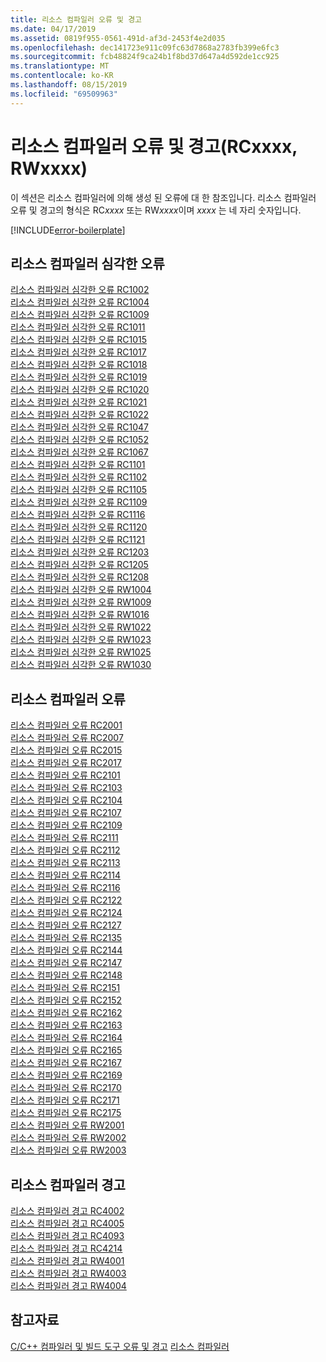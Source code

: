 ```yaml
---
title: 리소스 컴파일러 오류 및 경고
ms.date: 04/17/2019
ms.assetid: 0819f955-0561-491d-af3d-2453f4e2d035
ms.openlocfilehash: dec141723e911c09fc63d7868a2783fb399e6fc3
ms.sourcegitcommit: fcb48824f9ca24b1f8bd37d647a4d592de1cc925
ms.translationtype: MT
ms.contentlocale: ko-KR
ms.lasthandoff: 08/15/2019
ms.locfileid: "69509963"
---
```

# <a name="resource-compiler-errors-and-warnings-rcxxxx-rwxxxx"></a>리소스 컴파일러 오류 및 경고(RCxxxx, RWxxxx)

이 섹션은 리소스 컴파일러에 의해 생성 된 오류에 대 한 참조입니다. 리소스 컴파일러 오류 및 경고의 형식은 RC*xxxx* 또는 RW*xxxx*이며 *xxxx* 는 네 자리 숫자입니다.

[!INCLUDE[error-boilerplate](../../error-messages/includes/error-boilerplate.md)]

## <a name="resource-compiler-fatal-errors"></a>리소스 컴파일러 심각한 오류

[리소스 컴파일러 심각한 오류 RC1002](resource-compiler-fatal-error-rc1002.md) \
[리소스 컴파일러 심각한 오류 RC1004](resource-compiler-fatal-error-rc1004.md) \
[리소스 컴파일러 심각한 오류 RC1009](resource-compiler-fatal-error-rc1009.md) \
[리소스 컴파일러 심각한 오류 RC1011](resource-compiler-fatal-error-rc1011.md) \
[리소스 컴파일러 심각한 오류 RC1015](resource-compiler-fatal-error-rc1015.md) \
[리소스 컴파일러 심각한 오류 RC1017](resource-compiler-fatal-error-rc1017.md) \
[리소스 컴파일러 심각한 오류 RC1018](resource-compiler-fatal-error-rc1018.md) \
[리소스 컴파일러 심각한 오류 RC1019](resource-compiler-fatal-error-rc1019.md) \
[리소스 컴파일러 심각한 오류 RC1020](resource-compiler-fatal-error-rc1020.md) \
[리소스 컴파일러 심각한 오류 RC1021](resource-compiler-fatal-error-rc1021.md) \
[리소스 컴파일러 심각한 오류 RC1022](resource-compiler-fatal-error-rc1022.md) \
[리소스 컴파일러 심각한 오류 RC1047](resource-compiler-fatal-error-rc1047.md) \
[리소스 컴파일러 심각한 오류 RC1052](resource-compiler-fatal-error-rc1052.md) \
[리소스 컴파일러 심각한 오류 RC1067](resource-compiler-fatal-error-rc1067.md) \
[리소스 컴파일러 심각한 오류 RC1101](resource-compiler-fatal-error-rc1101.md) \
[리소스 컴파일러 심각한 오류 RC1102](resource-compiler-fatal-error-rc1102.md) \
[리소스 컴파일러 심각한 오류 RC1105](resource-compiler-fatal-error-rc1105.md) \
[리소스 컴파일러 심각한 오류 RC1109](resource-compiler-fatal-error-rc1109.md) \
[리소스 컴파일러 심각한 오류 RC1116](resource-compiler-fatal-error-rc1116.md) \
[리소스 컴파일러 심각한 오류 RC1120](resource-compiler-fatal-error-rc1120.md) \
[리소스 컴파일러 심각한 오류 RC1121](resource-compiler-fatal-error-rc1121.md) \
[리소스 컴파일러 심각한 오류 RC1203](resource-compiler-fatal-error-rc1203.md) \
[리소스 컴파일러 심각한 오류 RC1205](resource-compiler-fatal-error-rc1205.md) \
[리소스 컴파일러 심각한 오류 RC1208](resource-compiler-fatal-error-rc1208.md) \
[리소스 컴파일러 심각한 오류 RW1004](resource-compiler-fatal-error-rw1004.md) \
[리소스 컴파일러 심각한 오류 RW1009](resource-compiler-fatal-error-rw1009.md) \
[리소스 컴파일러 심각한 오류 RW1016](resource-compiler-fatal-error-rw1016.md) \
[리소스 컴파일러 심각한 오류 RW1022](resource-compiler-fatal-error-rw1022.md) \
[리소스 컴파일러 심각한 오류 RW1023](resource-compiler-fatal-error-rw1023.md) \
[리소스 컴파일러 심각한 오류 RW1025](resource-compiler-fatal-error-rw1025.md) \
[리소스 컴파일러 심각한 오류 RW1030](resource-compiler-fatal-error-rw1030.md)

## <a name="resource-compiler-errors"></a>리소스 컴파일러 오류

[리소스 컴파일러 오류 RC2001](resource-compiler-error-rc2001.md) \
[리소스 컴파일러 오류 RC2007](resource-compiler-error-rc2007.md) \
[리소스 컴파일러 오류 RC2015](resource-compiler-error-rc2015.md) \
[리소스 컴파일러 오류 RC2017](resource-compiler-error-rc2017.md) \
[리소스 컴파일러 오류 RC2101](resource-compiler-error-rc2101.md) \
[리소스 컴파일러 오류 RC2103](resource-compiler-error-rc2103.md) \
[리소스 컴파일러 오류 RC2104](resource-compiler-error-rc2104.md) \
[리소스 컴파일러 오류 RC2107](resource-compiler-error-rc2107.md) \
[리소스 컴파일러 오류 RC2109](resource-compiler-error-rc2109.md) \
[리소스 컴파일러 오류 RC2111](resource-compiler-error-rc2111.md) \
[리소스 컴파일러 오류 RC2112](resource-compiler-error-rc2112.md) \
[리소스 컴파일러 오류 RC2113](resource-compiler-error-rc2113.md) \
[리소스 컴파일러 오류 RC2114](resource-compiler-error-rc2114.md) \
[리소스 컴파일러 오류 RC2116](resource-compiler-error-rc2116.md) \
[리소스 컴파일러 오류 RC2122](resource-compiler-error-rc2122.md) \
[리소스 컴파일러 오류 RC2124](resource-compiler-error-rc2124.md) \
[리소스 컴파일러 오류 RC2127](resource-compiler-error-rc2127.md) \
[리소스 컴파일러 오류 RC2135](resource-compiler-error-rc2135.md) \
[리소스 컴파일러 오류 RC2144](resource-compiler-error-rc2144.md) \
[리소스 컴파일러 오류 RC2147](resource-compiler-error-rc2147.md) \
[리소스 컴파일러 오류 RC2148](resource-compiler-error-rc2148.md) \
[리소스 컴파일러 오류 RC2151](resource-compiler-error-rc2151.md) \
[리소스 컴파일러 오류 RC2152](resource-compiler-error-rc2152.md) \
[리소스 컴파일러 오류 RC2162](resource-compiler-error-rc2162.md) \
[리소스 컴파일러 오류 RC2163](resource-compiler-error-rc2163.md) \
[리소스 컴파일러 오류 RC2164](resource-compiler-error-rc2164.md) \
[리소스 컴파일러 오류 RC2165](resource-compiler-error-rc2165.md) \
[리소스 컴파일러 오류 RC2167](resource-compiler-error-rc2167.md) \
[리소스 컴파일러 오류 RC2169](resource-compiler-error-rc2169.md) \
[리소스 컴파일러 오류 RC2170](resource-compiler-error-rc2170.md) \
[리소스 컴파일러 오류 RC2171](resource-compiler-error-rc2171.md) \
[리소스 컴파일러 오류 RC2175](resource-compiler-error-rc2175.md) \
[리소스 컴파일러 오류 RW2001](resource-compiler-error-rw2001.md) \
[리소스 컴파일러 오류 RW2002](resource-compiler-error-rw2002.md) \
[리소스 컴파일러 오류 RW2003](resource-compiler-error-rw2003.md)

## <a name="resource-compiler-warnings"></a>리소스 컴파일러 경고

[리소스 컴파일러 경고 RC4002](resource-compiler-warning-rc4002.md) \
[리소스 컴파일러 경고 RC4005](resource-compiler-warning-rc4005.md) \
[리소스 컴파일러 경고 RC4093](resource-compiler-warning-rc4093.md) \
[리소스 컴파일러 경고 RC4214](resource-compiler-warning-rc4214.md) \
[리소스 컴파일러 경고 RW4001](resource-compiler-warning-rw4001.md) \
[리소스 컴파일러 경고 RW4003](resource-compiler-warning-rw4003.md) \
[리소스 컴파일러 경고 RW4004](resource-compiler-warning-rw4004.md)

## <a name="see-also"></a>참고자료

[C/C++ 컴파일러 및 빌드 도구 오류 및 경고](../compiler-errors-1/c-cpp-build-errors.md)
[리소스 컴파일러](/windows/win32/menurc/resource-compiler)
